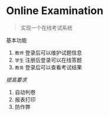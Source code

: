 # Online Examination

> 实现一个在线考试系统

基本功能
1. `教师` 登录后可以维护试题信息
2. `学生` 注册后登录可以在线答题
2. `教务` 登录后可以查看考试结果

*提高要求*
1. 自动判卷
2. 报表打印
3. 防作弊